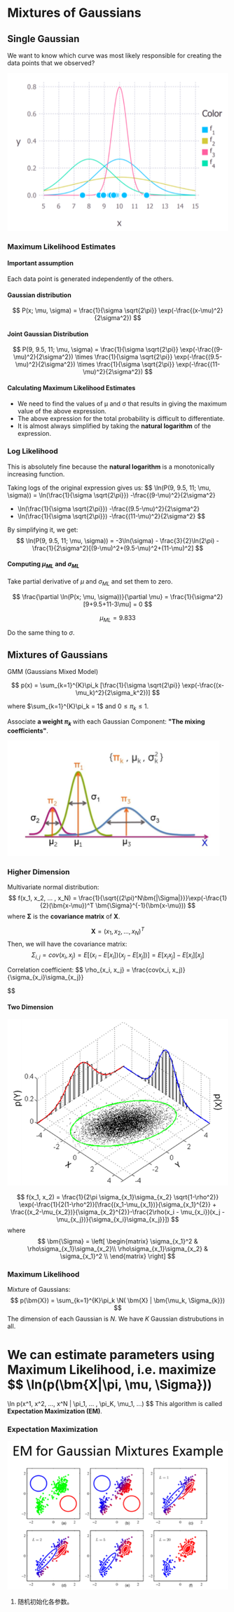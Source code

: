 # Mixtures of Gaussians

## Single Gaussian
We want to know which curve was most likely responsible for creating the data points that we observed? 

![alt text](./Gaussians-images/single-gaussian.png)

### Maximum Likelihood Estimates

#### Important assumption
Each data point is generated independently of the others.

#### Gaussian distribution
$$
P(x; \mu, \sigma) = 
\frac{1}{\sigma \sqrt{2\pi}}
\exp(-\frac{(x-\mu)^2}{2\sigma^2})
$$

#### Joint Gaussian Distribution
$$
P(9, 9.5, 11; \mu, \sigma) = 
\frac{1}{\sigma \sqrt{2\pi}} 
\exp(-\frac{(9-\mu)^2}{2\sigma^2}) \times
\frac{1}{\sigma \sqrt{2\pi}}
\exp(-\frac{(9.5-\mu)^2}{2\sigma^2}) \times
\frac{1}{\sigma \sqrt{2\pi}}
\exp(-\frac{(11-\mu)^2}{2\sigma^2})
$$

#### Calculating Maximum Likelihood Estimates
- We need to find the values of μ and σ that results in giving the maximum value of the above expression. 
- The above expression for the total probability is difficult to differentiate. 
- It is almost always simplified by taking the **natural logarithm** of the expression.  

### Log Likelihood
This is absolutely fine because the **natural logarithm** is a monotonically increasing function.

Taking logs of the original expression gives us:
$$
\ln(P(9, 9.5, 11; \mu, \sigma)) = 
\ln(\frac{1}{\sigma \sqrt{2\pi}})
-\frac{(9-\mu)^2}{2\sigma^2}
+ \ln(\frac{1}{\sigma \sqrt{2\pi}})
-\frac{(9.5-\mu)^2}{2\sigma^2}
+ \ln(\frac{1}{\sigma \sqrt{2\pi}})
-\frac{(11-\mu)^2}{2\sigma^2}
$$

By simplifying it, we get:
$$
\ln(P(9, 9.5, 11; \mu, \sigma)) = 
-3\ln(\sigma) - \frac{3}{2}\ln(2\pi) - \frac{1}{2\sigma^2}[(9-\mu)^2+(9.5-\mu)^2+(11-\mu)^2]
$$

#### Computing $\mu_{ML}$ and $\sigma_{ML}$
Take partial derivative of $\mu$ and $\sigma_{ML}$ and set them to zero.

$$
\frac{\partial \ln(P(x; \mu, \sigma))}{\partial \mu}
= \frac{1}{\sigma^2}[9+9.5+11-3\mu] = 0
$$

$$
\mu_{ML} = 9.833
$$

Do the same thing to $\sigma$.

## Mixtures of Gaussians
GMM (Gaussians Mixed Model)

$$
p(x) = \sum_{k=1}^{K}\pi_k [\frac{1}{\sigma \sqrt{2\pi}}
\exp(-\frac{(x-\mu_k)^2}{2\sigma_k^2})]
$$

where $\sum_{k=1}^{K}\pi_k = 1$ and $0 \le \pi_k \le 1$.

Associate **a weight $\pi_k$** with each Gaussian Component: **"The mixing coefficients"**.

![alt text](./Gaussians-images/gmm-01.png)

### Higher Dimension
Multivariate normal distribution:
$$
f(x_1, x_2, ... , x_N) = \frac{1}{\sqrt{(2\pi)^N\bm{|\Sigma|}}}\exp(-\frac{1}{2}(\bm{x-\mu})^T \bm{\Sigma}^{-1}(\bm{x-\mu}))
$$
where $\bm{\Sigma}$ is the **covariance matrix** of $\bm{X}$.

$$
\bm{X} = (x_1, x_2, ... , x_N)^T
$$
Then, we will have the covariance matrix:
$$
\Sigma_{i,j} = cov(x_i, x_j) = E[(x_i-E[x_i])(x_j-E[x_j])]
= E[x_ix_j] - E[x_i][x_j]
$$

Correlation coefficient:
$$
\rho_{x_i, x_j} = \frac{cov(x_i, x_j)}{\sigma_{x_i}\sigma_{x_j}}

$$

#### Two Dimension
![alt text](./Gaussians-images/MultivariateNormal.png)

$$
f(x_1, x_2) = \frac{1}{2\pi \sigma_{x_1}\sigma_{x_2} \sqrt{1-\rho^2}}
\exp(-\frac{1}{2(1-\rho^2)}[\frac{(x_1-\mu_{x_1})}{\sigma_{x_1}^{2}} + \frac{(x_2-\mu_{x_2})}{\sigma_{x_2}^{2}}-\frac{2\rho(x_i - \mu_{x_i})(x_j - \mu_{x_j})}{\sigma_{x_i}\sigma_{x_j}}])
$$
where 
$$
\bm{\Sigma} =
\left[
 \begin{matrix}
   \sigma_{x_1}^2 & \rho\sigma_{x_1}\sigma_{x_2}\\
   \rho\sigma_{x_1}\sigma_{x_2} & \sigma_{x_1}^2  \\
  \end{matrix} 
\right]
$$

### Maximum Likelihood
Mixture of Gaussians:
$$
p(\bm{X}) = \sum_{k=1}^{K}\pi_k \N( \bm{X} | \bm{\mu_k, \Sigma_{k}})
$$
The dimension of each Gaussian is $N$. We have $K$ Gaussian distrubutions in all.


We can estimate parameters using Maximum Likelihood, i.e. maximize 
$$
\ln(p(\bm{X|\pi, \mu, \Sigma}))
=
\ln p(x^1, x^2, ..., x^N | \pi_1, ... , \pi_K, \mu_1, ...)
$$
This algorithm is called **Expectation Maximization (EM)**.

### Expectation Maximization

![alt text](./Gaussians-images/EM-for-GMM.png)

1. 随机初始化各参数。
